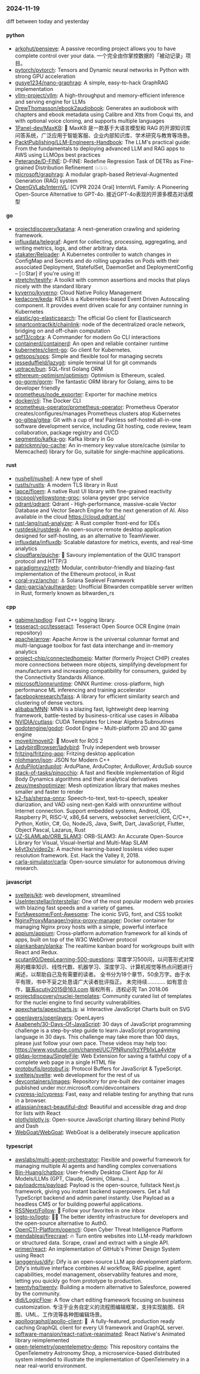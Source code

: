 ### 2024-11-19
diff between today and yesterday

#### python
* [arkohut/pensieve](https://github.com/arkohut/pensieve): A passive recording project allows you to have complete control over your data. 一个完全由你掌控数据的「被动记录」项目。
* [pytorch/pytorch](https://github.com/pytorch/pytorch): Tensors and Dynamic neural networks in Python with strong GPU acceleration
* [gusye1234/nano-graphrag](https://github.com/gusye1234/nano-graphrag): A simple, easy-to-hack GraphRAG implementation
* [vllm-project/vllm](https://github.com/vllm-project/vllm): A high-throughput and memory-efficient inference and serving engine for LLMs
* [DrewThomasson/ebook2audiobook](https://github.com/DrewThomasson/ebook2audiobook): Generates an audiobook with chapters and ebook metadata using Calibre and Xtts from Coqui tts, and with optional voice cloning, and supports multiple languages
* [1Panel-dev/MaxKB](https://github.com/1Panel-dev/MaxKB): 🚀 MaxKB 是一款基于大语言模型和 RAG 的开源知识库问答系统，广泛应用于智能客服、企业内部知识库、学术研究与教育等场景。
* [PacktPublishing/LLM-Engineers-Handbook](https://github.com/PacktPublishing/LLM-Engineers-Handbook): The LLM's practical guide: From the fundamentals to deploying advanced LLM and RAG apps to AWS using LLMOps best practices
* [Peterande/D-FINE](https://github.com/Peterande/D-FINE): D-FINE: Redefine Regression Task of DETRs as Fine-grained Distribution Refinement 💥💥💥
* [microsoft/graphrag](https://github.com/microsoft/graphrag): A modular graph-based Retrieval-Augmented Generation (RAG) system
* [OpenGVLab/InternVL](https://github.com/OpenGVLab/InternVL): [CVPR 2024 Oral] InternVL Family: A Pioneering Open-Source Alternative to GPT-4o. 接近GPT-4o表现的开源多模态对话模型

#### go
* [projectdiscovery/katana](https://github.com/projectdiscovery/katana): A next-generation crawling and spidering framework.
* [influxdata/telegraf](https://github.com/influxdata/telegraf): Agent for collecting, processing, aggregating, and writing metrics, logs, and other arbitrary data.
* [stakater/Reloader](https://github.com/stakater/Reloader): A Kubernetes controller to watch changes in ConfigMap and Secrets and do rolling upgrades on Pods with their associated Deployment, StatefulSet, DaemonSet and DeploymentConfig – [✩Star] if you're using it!
* [stretchr/testify](https://github.com/stretchr/testify): A toolkit with common assertions and mocks that plays nicely with the standard library
* [kyverno/kyverno](https://github.com/kyverno/kyverno): Cloud Native Policy Management
* [kedacore/keda](https://github.com/kedacore/keda): KEDA is a Kubernetes-based Event Driven Autoscaling component. It provides event driven scale for any container running in Kubernetes
* [elastic/go-elasticsearch](https://github.com/elastic/go-elasticsearch): The official Go client for Elasticsearch
* [smartcontractkit/chainlink](https://github.com/smartcontractkit/chainlink): node of the decentralized oracle network, bridging on and off-chain computation
* [spf13/cobra](https://github.com/spf13/cobra): A Commander for modern Go CLI interactions
* [containerd/containerd](https://github.com/containerd/containerd): An open and reliable container runtime
* [kubernetes/client-go](https://github.com/kubernetes/client-go): Go client for Kubernetes.
* [getsops/sops](https://github.com/getsops/sops): Simple and flexible tool for managing secrets
* [jesseduffield/lazygit](https://github.com/jesseduffield/lazygit): simple terminal UI for git commands
* [uptrace/bun](https://github.com/uptrace/bun): SQL-first Golang ORM
* [ethereum-optimism/optimism](https://github.com/ethereum-optimism/optimism): Optimism is Ethereum, scaled.
* [go-gorm/gorm](https://github.com/go-gorm/gorm): The fantastic ORM library for Golang, aims to be developer friendly
* [prometheus/node_exporter](https://github.com/prometheus/node_exporter): Exporter for machine metrics
* [docker/cli](https://github.com/docker/cli): The Docker CLI
* [prometheus-operator/prometheus-operator](https://github.com/prometheus-operator/prometheus-operator): Prometheus Operator creates/configures/manages Prometheus clusters atop Kubernetes
* [go-gitea/gitea](https://github.com/go-gitea/gitea): Git with a cup of tea! Painless self-hosted all-in-one software development service, including Git hosting, code review, team collaboration, package registry and CI/CD
* [segmentio/kafka-go](https://github.com/segmentio/kafka-go): Kafka library in Go
* [patrickmn/go-cache](https://github.com/patrickmn/go-cache): An in-memory key:value store/cache (similar to Memcached) library for Go, suitable for single-machine applications.

#### rust
* [nushell/nushell](https://github.com/nushell/nushell): A new type of shell
* [rustls/rustls](https://github.com/rustls/rustls): A modern TLS library in Rust
* [lapce/floem](https://github.com/lapce/floem): A native Rust UI library with fine-grained reactivity
* [rpcpool/yellowstone-grpc](https://github.com/rpcpool/yellowstone-grpc): solana geyser grpc service
* [qdrant/qdrant](https://github.com/qdrant/qdrant): Qdrant - High-performance, massive-scale Vector Database and Vector Search Engine for the next generation of AI. Also available in the cloud https://cloud.qdrant.io/
* [rust-lang/rust-analyzer](https://github.com/rust-lang/rust-analyzer): A Rust compiler front-end for IDEs
* [rustdesk/rustdesk](https://github.com/rustdesk/rustdesk): An open-source remote desktop application designed for self-hosting, as an alternative to TeamViewer.
* [influxdata/influxdb](https://github.com/influxdata/influxdb): Scalable datastore for metrics, events, and real-time analytics
* [cloudflare/quiche](https://github.com/cloudflare/quiche): 🥧 Savoury implementation of the QUIC transport protocol and HTTP/3
* [paradigmxyz/reth](https://github.com/paradigmxyz/reth): Modular, contributor-friendly and blazing-fast implementation of the Ethereum protocol, in Rust
* [coral-xyz/anchor](https://github.com/coral-xyz/anchor): ⚓ Solana Sealevel Framework
* [dani-garcia/vaultwarden](https://github.com/dani-garcia/vaultwarden): Unofficial Bitwarden compatible server written in Rust, formerly known as bitwarden_rs

#### cpp
* [gabime/spdlog](https://github.com/gabime/spdlog): Fast C++ logging library.
* [tesseract-ocr/tesseract](https://github.com/tesseract-ocr/tesseract): Tesseract Open Source OCR Engine (main repository)
* [apache/arrow](https://github.com/apache/arrow): Apache Arrow is the universal columnar format and multi-language toolbox for fast data interchange and in-memory analytics
* [project-chip/connectedhomeip](https://github.com/project-chip/connectedhomeip): Matter (formerly Project CHIP) creates more connections between more objects, simplifying development for manufacturers and increasing compatibility for consumers, guided by the Connectivity Standards Alliance.
* [microsoft/onnxruntime](https://github.com/microsoft/onnxruntime): ONNX Runtime: cross-platform, high performance ML inferencing and training accelerator
* [facebookresearch/faiss](https://github.com/facebookresearch/faiss): A library for efficient similarity search and clustering of dense vectors.
* [alibaba/MNN](https://github.com/alibaba/MNN): MNN is a blazing fast, lightweight deep learning framework, battle-tested by business-critical use cases in Alibaba
* [NVIDIA/cutlass](https://github.com/NVIDIA/cutlass): CUDA Templates for Linear Algebra Subroutines
* [godotengine/godot](https://github.com/godotengine/godot): Godot Engine – Multi-platform 2D and 3D game engine
* [moveit/moveit2](https://github.com/moveit/moveit2): 🤖 MoveIt for ROS 2
* [LadybirdBrowser/ladybird](https://github.com/LadybirdBrowser/ladybird): Truly independent web browser
* [fritzing/fritzing-app](https://github.com/fritzing/fritzing-app): Fritzing desktop application
* [nlohmann/json](https://github.com/nlohmann/json): JSON for Modern C++
* [ArduPilot/ardupilot](https://github.com/ArduPilot/ardupilot): ArduPlane, ArduCopter, ArduRover, ArduSub source
* [stack-of-tasks/pinocchio](https://github.com/stack-of-tasks/pinocchio): A fast and flexible implementation of Rigid Body Dynamics algorithms and their analytical derivatives
* [zeux/meshoptimizer](https://github.com/zeux/meshoptimizer): Mesh optimization library that makes meshes smaller and faster to render
* [k2-fsa/sherpa-onnx](https://github.com/k2-fsa/sherpa-onnx): Speech-to-text, text-to-speech, speaker diarization, and VAD using next-gen Kaldi with onnxruntime without Internet connection. Support embedded systems, Android, iOS, Raspberry Pi, RISC-V, x86_64 servers, websocket server/client, C/C++, Python, Kotlin, C#, Go, NodeJS, Java, Swift, Dart, JavaScript, Flutter, Object Pascal, Lazarus, Rust
* [UZ-SLAMLab/ORB_SLAM3](https://github.com/UZ-SLAMLab/ORB_SLAM3): ORB-SLAM3: An Accurate Open-Source Library for Visual, Visual-Inertial and Multi-Map SLAM
* [k4yt3x/video2x](https://github.com/k4yt3x/video2x): A machine learning-based lossless video super resolution framework. Est. Hack the Valley II, 2018.
* [carla-simulator/carla](https://github.com/carla-simulator/carla): Open-source simulator for autonomous driving research.

#### javascript
* [sveltejs/kit](https://github.com/sveltejs/kit): web development, streamlined
* [UseInterstellar/Interstellar](https://github.com/UseInterstellar/Interstellar): One of the most popular modern web proxies with blazing fast speeds and a variety of games.
* [FortAwesome/Font-Awesome](https://github.com/FortAwesome/Font-Awesome): The iconic SVG, font, and CSS toolkit
* [NginxProxyManager/nginx-proxy-manager](https://github.com/NginxProxyManager/nginx-proxy-manager): Docker container for managing Nginx proxy hosts with a simple, powerful interface
* [appium/appium](https://github.com/appium/appium): Cross-platform automation framework for all kinds of apps, built on top of the W3C WebDriver protocol
* [plankanban/planka](https://github.com/plankanban/planka): The realtime kanban board for workgroups built with React and Redux.
* [scutan90/DeepLearning-500-questions](https://github.com/scutan90/DeepLearning-500-questions): 深度学习500问，以问答形式对常用的概率知识、线性代数、机器学习、深度学习、计算机视觉等热点问题进行阐述，以帮助自己及有需要的读者。 全书分为18个章节，50余万字。由于水平有限，书中不妥之处恳请广大读者批评指正。 未完待续............ 如有意合作，联系scutjy2015@163.com 版权所有，违权必究 Tan 2018.06
* [projectdiscovery/nuclei-templates](https://github.com/projectdiscovery/nuclei-templates): Community curated list of templates for the nuclei engine to find security vulnerabilities.
* [apexcharts/apexcharts.js](https://github.com/apexcharts/apexcharts.js): 📊 Interactive JavaScript Charts built on SVG
* [openlayers/openlayers](https://github.com/openlayers/openlayers): OpenLayers
* [Asabeneh/30-Days-Of-JavaScript](https://github.com/Asabeneh/30-Days-Of-JavaScript): 30 days of JavaScript programming challenge is a step-by-step guide to learn JavaScript programming language in 30 days. This challenge may take more than 100 days, please just follow your own pace. These videos may help too: https://www.youtube.com/channel/UC7PNRuno1rzYPb1xLa4yktw
* [gildas-lormeau/SingleFile](https://github.com/gildas-lormeau/SingleFile): Web Extension for saving a faithful copy of a complete web page in a single HTML file
* [protobufjs/protobuf.js](https://github.com/protobufjs/protobuf.js): Protocol Buffers for JavaScript & TypeScript.
* [sveltejs/svelte](https://github.com/sveltejs/svelte): web development for the rest of us
* [devcontainers/images](https://github.com/devcontainers/images): Repository for pre-built dev container images published under mcr.microsoft.com/devcontainers
* [cypress-io/cypress](https://github.com/cypress-io/cypress): Fast, easy and reliable testing for anything that runs in a browser.
* [atlassian/react-beautiful-dnd](https://github.com/atlassian/react-beautiful-dnd): Beautiful and accessible drag and drop for lists with React
* [plotly/plotly.js](https://github.com/plotly/plotly.js): Open-source JavaScript charting library behind Plotly and Dash
* [WebGoat/WebGoat](https://github.com/WebGoat/WebGoat): WebGoat is a deliberately insecure application

#### typescript
* [awslabs/multi-agent-orchestrator](https://github.com/awslabs/multi-agent-orchestrator): Flexible and powerful framework for managing multiple AI agents and handling complex conversations
* [Bin-Huang/chatbox](https://github.com/Bin-Huang/chatbox): User-friendly Desktop Client App for AI Models/LLMs (GPT, Claude, Gemini, Ollama...)
* [payloadcms/payload](https://github.com/payloadcms/payload): Payload is the open-source, fullstack Next.js framework, giving you instant backend superpowers. Get a full TypeScript backend and admin panel instantly. Use Payload as a headless CMS or for building powerful applications.
* [RSSNext/Follow](https://github.com/RSSNext/Follow): 🧡 Follow your favorites in one inbox
* [logto-io/logto](https://github.com/logto-io/logto): 🧑‍🚀 The better identity infrastructure for developers and the open-source alternative to Auth0.
* [OpenCTI-Platform/opencti](https://github.com/OpenCTI-Platform/opencti): Open Cyber Threat Intelligence Platform
* [mendableai/firecrawl](https://github.com/mendableai/firecrawl): 🔥 Turn entire websites into LLM-ready markdown or structured data. Scrape, crawl and extract with a single API.
* [primer/react](https://github.com/primer/react): An implementation of GitHub's Primer Design System using React
* [langgenius/dify](https://github.com/langgenius/dify): Dify is an open-source LLM app development platform. Dify's intuitive interface combines AI workflow, RAG pipeline, agent capabilities, model management, observability features and more, letting you quickly go from prototype to production.
* [twentyhq/twenty](https://github.com/twentyhq/twenty): Building a modern alternative to Salesforce, powered by the community.
* [didi/LogicFlow](https://github.com/didi/LogicFlow): A flow chart editing framework focusing on business customization. 专注于业务自定义的流程图编辑框架，支持实现脑图、ER图、UML、工作流等各种图编辑场景。
* [apollographql/apollo-client](https://github.com/apollographql/apollo-client): 🚀  A fully-featured, production ready caching GraphQL client for every UI framework and GraphQL server.
* [software-mansion/react-native-reanimated](https://github.com/software-mansion/react-native-reanimated): React Native's Animated library reimplemented
* [open-telemetry/opentelemetry-demo](https://github.com/open-telemetry/opentelemetry-demo): This repository contains the OpenTelemetry Astronomy Shop, a microservice-based distributed system intended to illustrate the implementation of OpenTelemetry in a near real-world environment.
